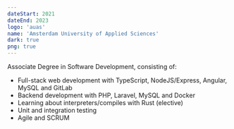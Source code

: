 ```yaml
---
dateStart: 2021
dateEnd: 2023
logo: 'auas'
name: 'Amsterdam University of Applied Sciences'
dark: true
png: true
---
```


Associate Degree in Software Development, consisting of:

- Full-stack web development with TypeScript, NodeJS/Express, Angular, MySQL and GitLab
- Backend development with PHP, Laravel, MySQL and Docker
- Learning about interpreters/compiles with Rust (elective)
- Unit and integration testing
- Agile and SCRUM
